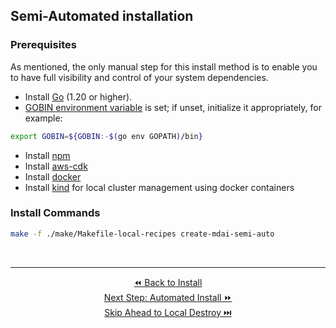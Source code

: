 ## Semi-Automated installation

### Prerequisites

As mentioned, the only manual step for this install method is to enable you to have full visibility and control of your system dependencies.

- Install [Go](https://go.dev/dl/) (1.20 or higher).
- [GOBIN environment variable](https://pkg.go.dev/cmd/go#hdr-Environment_variables) is set; if unset, initialize it appropriately, for example:
 ```bash
 export GOBIN=${GOBIN:-$(go env GOPATH)/bin}
 ```
- Install [npm](https://nodejs.org/en/download)
- Install [aws-cdk](https://docs.aws.amazon.com/cdk/v2/guide/cli.html)
- Install [docker](https://www.docker.com/get-started/)
- Install [kind](https://kind.sigs.k8s.io/docs/user/quick-start/) for local cluster management using docker containers

### Install Commands

```bash
make -f ./make/Makefile-local-recipes create-mdai-semi-auto
```

<br />

----

<p style="text-align: center;">
  <a href="./install.md">⏪ Back to Install</a><br />
  <a href="./destroy.md">Next Step: Automated Install ⏩</a><br />
  <a href="./destroy.md">Skip Ahead to Local Destroy ⏭️</a>
</p>

